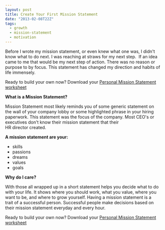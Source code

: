 ```yaml
---
layout: post
title: Create Your First Mission Statement
date: "2013-02-08T22Z"
tags:
  - growth
  - mission-statement
  - motivation
---
```


Before I wrote my mission statement, or even knew what one was, I didn't know what to do next. I was reaching at straws for my next step.  If an idea came to me that would be my next step of action. There was no reason or purpose to by focus. This statement has changed my direction and habits of life immensely.

Ready to build your own now? Download your <a title="Personal Mission Statement" href="https://www.chancesmith.org/personal-mission-statement/" target="_blank">Personal Mission Statement worksheet</a>

<strong>What is a Mission Statement?</strong>

Mission Statement most likely reminds you of some generic statement on the wall of your company lobby or some highlighted phrase in your hiring paperwork. This statement was the focus of the company. Most CEO's or executives don't know their mission statement that their HR director created.

<strong>A mission statement are your:</strong>

<ul>
	<li>skills</li>
	<li>passions</li>
	<li>dreams</li>
	<li>values</li>
	<li>goals</li>
</ul>
<strong>Why do I care?</strong>

With those all wrapped up in a short statement helps you decide what to do with your life. It shows where you should work, what you value, where you want to be, and where to grow yourself. Having a mission statement is a trait of a successful person. Successful people make decisions based on their mission statement everyday and every hour.

Ready to build your own now? Download your <a title="Personal Mission Statement" href="https://www.chancesmith.org/personal-mission-statement/" target="_blank">Personal Mission Statement worksheet</a>

